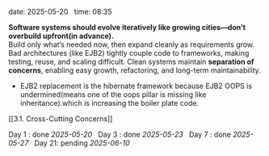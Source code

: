 date: 2025-05-20  
time: 08:35  

**Software systems should evolve iteratively like growing cities—don’t overbuild upfront(in advance).**  
Build only what’s needed now, then expand cleanly as requirements grow. Bad architectures (like EJB2) tightly couple code to frameworks, making testing, reuse, and scaling difficult. Clean systems maintain **separation of concerns**, enabling easy growth, refactoring, and long-term maintainability.

- EJB2 replacement is the hibernate framework because EJB2 OOPS is undermined(means one of the oops pillar is missing like inheritance).which is increasing the boiler plate code.
  

[[3.1. Cross-Cutting Concerns]]

Day 1 : done *2025-05-20*  
Day 3 : done *2025-05-23*  
Day 7 : done *2025-05-27*  
Day 21: pending *2025-06-10*